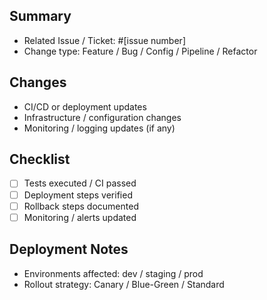 ## Summary
<!-- Brief description of what this PR does -->
- Related Issue / Ticket: #[issue number]
- Change type: Feature / Bug / Config / Pipeline / Refactor

## Changes
- CI/CD or deployment updates
- Infrastructure / configuration changes
- Monitoring / logging updates (if any)

## Checklist
- [ ] Tests executed / CI passed
- [ ] Deployment steps verified
- [ ] Rollback steps documented
- [ ] Monitoring / alerts updated

## Deployment Notes
- Environments affected: dev / staging / prod
- Rollout strategy: Canary / Blue-Green / Standard
